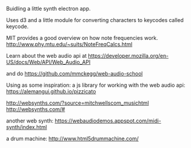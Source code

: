 Buidling a little synth electron app.

Uses d3 and a little module for converting characters to keycodes called keycode.



MIT provides a good overview on how note frequencies work. http://www.phy.mtu.edu/~suits/NoteFreqCalcs.html


Learn about the web audio api at https://developer.mozilla.org/en-US/docs/Web/API/Web_Audio_API

and do https://github.com/mmckegg/web-audio-school


Using as some inspiration:
a js library for working with the web audio api:
https://alemangui.github.io/pizzicato

http://websynths.com/?source=mitchwellscom_musichtml
http://websynths.com/#


another web synth:
https://webaudiodemos.appspot.com/midi-synth/index.html



a drum machine:
http://www.html5drummachine.com/
